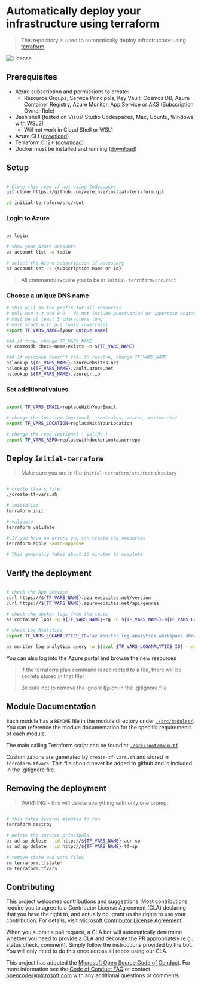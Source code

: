 # Automatically deploy your infrastructure using terraform

> This repository is used to automatically deploy infrastructure using [terraform](https://www.hashicorp.com/products/terraform)

![License](https://img.shields.io/badge/license-MIT-green.svg)

>

## Prerequisites

- Azure subscription and permissions to create:
  - Resource Groups, Service Principals, Key Vault, Cosmos DB, Azure Container Registry, Azure Monitor, App Service or AKS (Subscription Owner Role)
- Bash shell (tested on Visual Studio Codespaces, Mac, Ubuntu, Windows with WSL2)
  - Will not work in Cloud Shell or WSL1
- Azure CLI ([download](https://docs.microsoft.com/en-us/cli/azure/install-azure-cli?view=azure-cli-latest))
- Terraform 0.12+ ([download](https://www.terraform.io/downloads.html))
- Docker must be installed and running ([download](https://docs.docker.com/get-docker/))

## Setup

```bash

# Clone this repo if not using Codespaces
git clone https://github.com/wereinse/initial-terraform.git

cd initial-terraform/src/root

```

### Login to Azure

```bash

az login

# show your Azure accounts
az account list -o table

# select the Azure subscription if necessary
az account set -s {subscription name or Id}

```

> All commands require you to be in `initial-terraform/src/root`

### Choose a unique DNS name

```bash
# this will be the prefix for all resources
# only use a-z and 0-9 - do not include punctuation or uppercase characters
# must be at least 5 characters long
# must start with a-z (only lowercase)
export TF_VARS_NAME=[your unique name]

### if true, change TF_VARS_NAME
az cosmosdb check-name-exists -n ${TF_VARS_NAME}

### if nslookup doesn't fail to resolve, change TF_VARS_NAME
nslookup ${TF_VARS_NAME}.azurewebsites.net
nslookup ${TF_VARS_NAME}.vault.azure.net
nslookup ${TF_VARS_NAME}.azurecr.io

```

### Set additional values

```bash

export TF_VARS_EMAIL=replaceWithYourEmail

# change the location (optional - centralus, westus, eastus etc)
export TF_VARS_LOCATION=replaceWithYourLocation

# change the repo (optional - valid: )
export TF_VARS_REPO=replacewithdockercontainerrepo

```

## Deploy `initial-terraform`

> Make sure you are in the `initial-terraform/src/root` directory

```bash

# create tfvars file
./create-tf-vars.sh

# initialize
terraform init

# validate
terraform validate

# If you have no errors you can create the resources
terraform apply -auto-approve

# This generally takes about 10 minutes to complete

```

## Verify the deployment

```bash

# check the App Service
curl https://${TF_VARS_NAME}.azurewebsites.net/version
curl https://${TF_VARS_NAME}.azurewebsites.net/api/genres

# check the docker logs from the tests
az container logs -g ${TF_VARS_NAME}-rg -n ${TF_VARS_NAME}-${TF_VARS_LOCATION}

# check Log Analytics
export TF_VARS_LOGANALYTICS_ID='az monitor log-analytics workspace show -g ${TF_VARS_NAME}-rg -n ${TF_VARS_NAME}-logs --query customerId -o tsv'

az monitor log-analytics query -w $(eval $TF_VARS_LOGANALYTICS_ID) --analytics-query "ContainerInstanceLog_CL | sort by TimeGenerated"

```

You can also log into the Azure portal and browse the new resources

> If the terraform plan command is redirected to a file, there will be secrets stored in that file!
>
> Be sure not to remove the ignore *tfplan* in the .gitignore file
>

## Module Documentation

Each module has a `README` file in the module directory under [`./src/modules/`](./src/modules/). You can reference the module documentation for the specific requirements of each module.

The main calling Terraform script can be found at [`./src/root/main.tf`](./src/root/main.tf)

Customizations are generated by `create-tf-vars.sh` and stored in `terraform.tfvars`.  This file should never be added to github and is included in the .gitignore file.

## Removing the deployment

>
> WARNING - this will delete everything with only one prompt
>

```bash

# this takes several minutes to run
terraform destroy

# delete the service principals
az ad sp delete --id http://${TF_VARS_NAME}-acr-sp
az ad sp delete --id http://${TF_VARS_NAME}-tf-sp

# remove state and vars files
rm terraform.tfstate*
rm terraform.tfvars

```

## Contributing

This project welcomes contributions and suggestions. Most contributions require you to agree to a Contributor License Agreement (CLA) declaring that you have the right to, and actually do, grant us the rights to use your contribution. For details, visit [Microsoft Contributor License Agreement](https://cla.opensource.microsoft.com).

When you submit a pull request, a CLA bot will automatically determine whether you need to provide a CLA and decorate the PR appropriately (e.g., status check, comment). Simply follow the instructions provided by the bot. You will only need to do this once across all repos using our CLA.

This project has adopted the [Microsoft Open Source Code of Conduct](https://opensource.microsoft.com/codeofconduct/). For more information see the [Code of Conduct FAQ](https://opensource.microsoft.com/codeofconduct/faq/) or contact [opencode@microsoft.com](mailto:opencode@microsoft.com) with any additional questions or comments.
